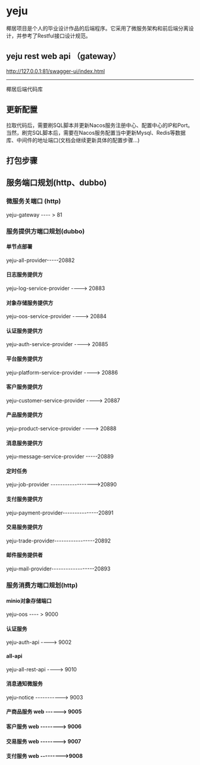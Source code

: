 # yeju

椰居项目是个人的毕业设计作品的后端程序。它采用了微服务架构和前后端分离设计，并参考了Restful接口设计规范。

## yeju rest web api （gateway）

http://127.0.0.1:81/swagger-ui/index.html

-----------------------------------
椰居后端代码库

## 更新配置

拉取代码后，需要刷SQL脚本并更新Nacos服务注册中心、配置中心的IP和Port。 当然，刷完SQL脚本后，需要在Nacos服务配置当中更新Mysql、Redis等数据库、中间件的地址端口(文档会继续更新具体的配置步骤...)

## 打包步骤

## 服务端口规划(http、dubbo)

### 微服务关端口 (http)

yeju-gateway ---- > 81

### 服务提供方端口规划(dubbo)

#### 单节点部署

yeju-all-provider-----20882

#### 日志服务提供方

yeju-log-service-provider ----> 20883

#### 对象存储服务提供方

yeju-oos-service-provider ----> 20884

#### 认证服务提供方

yeju-auth-service-provider ----> 20885

#### 平台服务提供方

yeju-platform-service-provider ----> 20886

#### 客户服务提供方

yeju-customer-service-provider ----> 20887

#### 产品服务提供方

yeju-product-service-provider ----> 20888

#### 消息服务提供方

yeju-message-service-provider -----20889

#### 定时任务

yeju-job-provider ------------------>20890

#### 支付服务提供方

yeju-payment-provider---------------20891

#### 交易服务提供方

yeju-trade-provider-----------------20892

#### 邮件服务提供者

yeju-mail-provider------------------20893

### 服务消费方端口规划(http)

#### minio对象存储端口

yeju-oos ---- > 9000

#### 认证服务

yeju-auth-api ----> 9002

#### all-api

yeju-all-rest-api ----> 9010

#### 消息通知微服务

yeju-notice -----------> 9003

#### 产商品服务 web ------> 9005

#### 客户服务 web --------> 9006

#### 交易服务 web --------> 9007

#### 支付服务 web --------->9008


